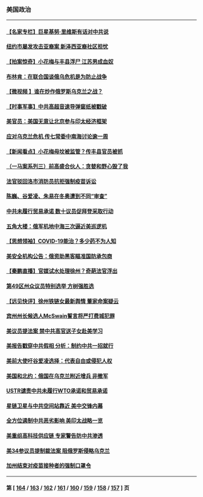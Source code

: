 ### 美国政治
---
#### [【名家专栏】巨星基努‧里维斯有话对中共说](../../pages/ncid1078159/n13584394.md) 
#### [纽约市屡发攻击亚裔案 新泽西亚裔社区担忧](../../pages/ncid1078159/n13585540.md) 
#### [【拍案惊奇】小花梅与丰县浮尸 江苏男成血奴](../../pages/ncid1078159/n13584843.md) 
#### [布林肯：在联合国谈俄乌危机是为防止战争](../../pages/ncid1078159/n13584974.md) 
#### [【微视频 】谁在炒作俄罗斯乌克兰之战？](../../pages/ncid1078159/n13584751.md) 
#### [【时事军事】中共高超音速导弹窗纸被戳破](../../pages/ncid1078159/n13582161.md) 
#### [美官员：美国无意让北京参与印太经济框架](../../pages/ncid1078159/n13583646.md) 
#### [应对乌克兰危机 传七常委中南海讨论逾一周](../../pages/ncid1078159/n13582692.md) 
#### [【新闻看点】小花梅母坟被监管？传丰县官员被抓](../../pages/ncid1078159/n13582399.md) 
#### [（一马案系列三）前高盛合伙人：贪婪和野心毁了我](../../pages/ncid1078159/n13582968.md) 
#### [法官驳回洛市消防员抗拒强制疫苗诉讼](../../pages/ncid1078159/n13582994.md) 
#### [陈巍、谷爱凌、朱易在冬奥遭到不同“审查”](../../pages/ncid1078159/n13582309.md) 
#### [中共未履行贸易承诺 数十议员促拜登采取行动](../../pages/ncid1078159/n13582548.md) 
#### [五角大楼：俄军机地中海三次逼近美巡逻机](../../pages/ncid1078159/n13582260.md) 
#### [【思想领袖】COVID-19能治？多少药不为人知](../../pages/ncid1078159/n13547109.md) 
#### [美安全机构公告：俄资助黑客瞄准国防承包商](../../pages/ncid1078159/n13582435.md) 
#### [【秦鹏直播】官媒试水处理徐州？奇葩法官浮出](../../pages/ncid1078159/n13582359.md) 
#### [第49区州众议员特别选举 方树强胜选](../../pages/ncid1078159/n13582539.md) 
#### [【远见快评】徐州铁链女最新舆情 董家命案疑云](../../pages/ncid1078159/n13582383.md) 
#### [宾州州长候选人McSwain誓言将严打费城犯罪](../../pages/ncid1078159/n13582443.md) 
#### [美议员提法案 禁中共高官送子女赴美学习](../../pages/ncid1078159/n13582372.md) 
#### [美报告戳穿中共假相 分析：制约中共一招就行](../../pages/ncid1078159/n13579087.md) 
#### [美前大使吁谷爱凌选择：代表自由或侵犯人权](../../pages/ncid1078159/n13581881.md) 
#### [美国和北约：俄国在乌克兰附近增兵 非撤军](../../pages/ncid1078159/n13581666.md) 
#### [USTR谴责中共未履行WTO承诺和贸易承诺](../../pages/ncid1078159/n13581572.md) 
#### [星链卫星与中共空间站靠近 美中交锋内幕](../../pages/ncid1078159/n13579775.md) 
#### [全方位遏制中共恶劣影响 美印太战略一览](../../pages/ncid1078159/n13579781.md) 
#### [美重组高科技供应链 专家警告防中共渗透](../../pages/ncid1078159/n13580365.md) 
#### [美34参议员提制裁法案 阻俄罗斯侵略乌克兰](../../pages/ncid1078159/n13579991.md) 
#### [加州结束对疫苗接种者的强制口罩令](../../pages/ncid1078159/n13580073.md) 

---
#### 第 [ [164](./164.md) / [163](./163.md) / [162](./162.md) / [161](./161.md) / [160](./160.md) / [159](./159.md) / [158](./158.md) / [157](./157.md) ] 页
